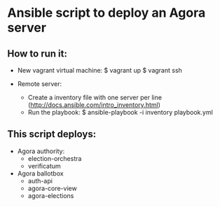 # Ansible script to deploy an Agora server

## How to run it:

 * New vagrant virtual machine:
 $ vagrant up
 $ vagrant ssh

 * Remote server:
    * Create a inventory file with one server per line
      (http://docs.ansible.com/intro_inventory.html)
    * Run the playbook:
    $ ansible-playbook -i inventory playbook.yml

## This script deploys:

 * Agora authority:
   * election-orchestra
   * verificatum
 * Agora ballotbox
   * auth-api
   * agora-core-view
   * agora-elections
